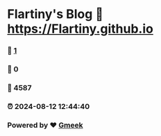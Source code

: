 # Flartiny's Blog :link: https://Flartiny.github.io 
### :page_facing_up: [1](https://Flartiny.github.io/tag.html) 
### :speech_balloon: 0 
### :hibiscus: 4587 
### :alarm_clock: 2024-08-12 12:44:40 
### Powered by :heart: [Gmeek](https://github.com/Meekdai/Gmeek)
